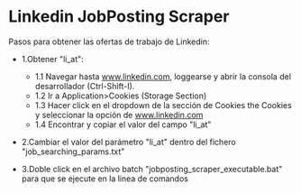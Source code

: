# Linkedin JobPosting Scraper

Pasos para obtener las ofertas de trabajo de Linkedin:

- 1.Obtener "li_at":
    - 1.1 Navegar hasta www.linkedin.com, loggearse y abrir la consola del desarrollador (Ctrl-Shift-I).
    - 1.2 Ir a Application>Cookies (Storage Section)
    - 1.3 Hacer click en el dropdown de la sección de Cookies the Cookies y seleccionar la opción de www.linkedin.com
    - 1.4 Encontrar y copiar el valor del campo "li_at"

- 2.Cambiar el valor del parámetro "li_at" dentro del fichero "job_searching_params.txt"


- 3.Doble click en el archivo batch "jobposting_scraper_executable.bat" para que se ejecute en la linea de comandos
